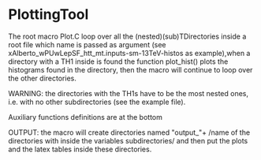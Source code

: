 # PlottingTool

The root macro Plot.C loop over all the (nested)(sub)TDirectories inside a root file which name is passed as argument (see xAlberto_wPUwLepSF_htt_mt.inputs-sm-13TeV-histos as example),when a directory with a TH1 inside is found the function plot_hist() plots the histograms found in the directory, then the macro will continue to loop over the other directories.
                                                                                                                   
WARNING: the directories with the TH1s have to be the most nested ones, i.e. with no other subdirectories (see the example file).        
                                                                                                                  
Auxiliary functions definitions are at the bottom

OUTPUT: the macro will create directories named "output_"+ /name of the directories with inside the variables 
subdirectories/ and then put the plots and the latex tables inside these directories. 
